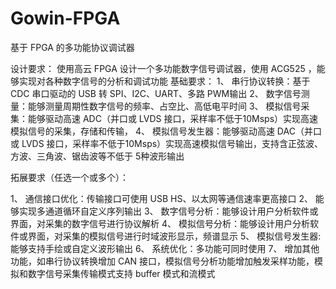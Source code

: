 # Gowin-FPGA
基于 FPGA 的多功能协议调试器

设计要求：
使用高云 FPGA 设计一个多功能数字信号调试器，使用 ACG525 ，能够实现对各种数字信号的分析和调试功能
基础要求：
1、 串行协议转换：基于 CDC 串口驱动的 USB 转 SPI、I2C、UART、多路 PWM输出
2、 数字信号测量：能够测量周期性数字信号的频率、占空比、高低电平时间
3、 模拟信号采集：能够驱动高速 ADC（并口或 LVDS 接口，采样率不低于10Msps）实现高速模拟信号的采集，存储和传输，
4、 模拟信号发生器：能够驱动高速 DAC（并口或 LVDS 接口，采样率不低于10Msps）实现高速模拟信号输出，支持含正弦波、方波、三角波、锯齿波等不低于 5种波形输出

拓展要求（任选一个或多个）：

1、 通信接口优化：传输接口可使用 USB HS、以太网等通信速率更高接口
2、 能够实现多通道循环自定义序列输出
3、 数字信号分析：能够设计用户分析软件或界面，对采集的数字信号进行协议解析
4、 模拟信号分析：能够设计用户分析软件或界面，对采集的模拟信号进行时域波形显示，频谱显示
5、 模拟信号发生器:能够支持手绘或自定义波形输出
6、 系统优化：多功能可同时使用
7、 增加其他功能，如串行协议转换增加 CAN 接口，模拟信号分析功能增加触发采样功能，模拟和数字信号采集传输模式支持 buffer 模式和流模式
